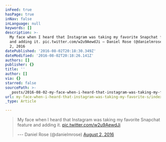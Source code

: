 ```yaml
---
inFeed: true
hasPage: true
inNav: false
inLanguage: null
keywords: []
description: >-
  My face when I heard that Instagram was taking my favorite Snapchat feature
  and adding it. pic.twitter.com/w2u9AewdJi — Daniel Rose (@danielmrose) August
  2, 2016
datePublished: '2016-08-02T20:18:30.349Z'
dateModified: '2016-08-02T20:18:26.141Z'
authors: []
publisher: {}
title: ''
author: []
via: {}
starred: false
sourcePath: >-
  _posts/2016-08-02-my-face-when-i-heard-that-instagram-was-taking-my-favorite-s.md
url: my-face-when-i-heard-that-instagram-was-taking-my-favorite-s/index.html
_type: Article

---
```

> My face when I heard that Instagram was taking my favorite Snapchat feature and adding it. [pic.twitter.com/w2u9AewdJi][0]
> 
> --- Daniel Rose (@danielmrose) [August 2, 2016][1]



[0]: https://t.co/w2u9AewdJi
[1]: https://twitter.com/danielmrose/status/760493479130783744
